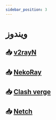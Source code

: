 ```yaml
---
sidebar_position: 3
---
```


# ویندوز

## 📥 [v2rayN](https://github.com/2dust/v2rayN/releases)

## 📥 [NekoRay](https://github.com/MatsuriDayo/nekoray/releases)

## 📥 [Clash verge](https://github.com/zzzgydi/clash-verge/releases)

## 📥 [Netch](https://github.com/netchx/netch/releases)

